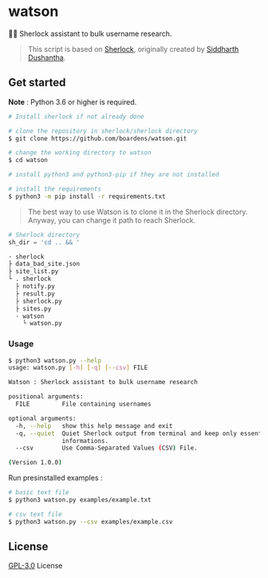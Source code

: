 # watson
🏌️‍♀️ Sherlock assistant to bulk username research.

>This script is based on [Sherlock](https://github.com/sherlock-project/sherlock), originally created by [Siddharth Dushantha](https://github.com/sdushantha).

## Get started

**Note** : Python 3.6 or higher is required.

```bash
# Install sherlock if not already done

# clone the repository in sherlock/sherlock directory
$ git clone https://github.com/boardens/watson.git

# change the working directory to watson
$ cd watson

# install python3 and python3-pip if they are not installed

# install the requirements
$ python3 -m pip install -r requirements.txt
```

>The best way to use Watson is to clone it in the Sherlock directory.<br>
Anyway, you can change it path to reach Sherlock.

```py
# Sherlock directory
sh_dir = 'cd .. && '
```
```bash
· sherlock
├ data_bad_site.json
├ site_list.py
└ . sherlock
  ├ notify.py
  ├ result.py
  ├ sherlock.py
  ├ sites.py
  · watson
    └ watson.py
```

### Usage

```bash
$ python3 watson.py --help
usage: watson.py [-h] [-q] [--csv] FILE

Watson : Sherlock assistant to bulk username research

positional arguments:
  FILE         File containing usernames

optional arguments:
  -h, --help   show this help message and exit
  -q, --quiet  Quiet Sherlock output from terminal and keep only essential
               informations.
  --csv        Use Comma-Separated Values (CSV) File.

(Version 1.0.0)
```

Run presinstalled examples :

```bash
# basic text file
$ python3 watson.py examples/example.txt

# csv text file
$ python3 watson.py --csv examples/example.csv
```

## License

[GPL-3.0](https://github.com/boardens/watson/LICENSE/) License
